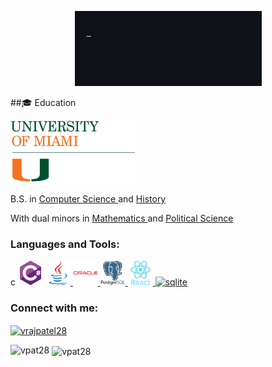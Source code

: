 <p align="center">
    <img src="https://github.com/vpat28/Images/blob/main/ezgif-5-ed6527f6f2.gif">
</p>
##🎓 Education
<p align="left"> 
    <img src="https://github.com/vpat28/Images/blob/main/University_of_Miami_logo.svg.png" alt="android" width="200" height="100"/> 
</p>
B.S. in
<a href="https://bulletin.miami.edu/undergraduate-academic-programs/arts-sciences/computer-science/computer-science-bs-students-arts-sciences/#curriculumtext">
Computer Science
</a> 
and 
<a href="https://bulletin.miami.edu/undergraduate-academic-programs/arts-sciences/history/history-ba/#curriculumtext">
    History
</a>


With dual minors in 
<a href="https://bulletin.miami.edu/undergraduate-academic-programs/arts-sciences/mathematics/mathematics-minor/#curriculumtext">
    Mathematics
</a> 
and 
<a href="https://bulletin.miami.edu/undergraduate-academic-programs/arts-sciences/political-science/political-science-minor/">
    Political Science
</a>







<h3 align="left">Languages and Tools:</h3>
c <img src="https://raw.githubusercontent.com/devicons/devicon/master/icons/csharp/csharp-original.svg" alt="csharp" width="40" height="40"/> </a> <a href="https://www.java.com" target="_blank" rel="noreferrer"> <img src="https://raw.githubusercontent.com/devicons/devicon/master/icons/java/java-original.svg" alt="java" width="40" height="40"/> </a> <a href="https://www.oracle.com/" target="_blank" rel="noreferrer"> <img src="https://raw.githubusercontent.com/devicons/devicon/master/icons/oracle/oracle-original.svg" alt="oracle" width="40" height="40"/> </a> <a href="https://www.postgresql.org" target="_blank" rel="noreferrer"> <img src="https://raw.githubusercontent.com/devicons/devicon/master/icons/postgresql/postgresql-original-wordmark.svg" alt="postgresql" width="40" height="40"/> </a> <a href="https://reactjs.org/" target="_blank" rel="noreferrer"> <img src="https://raw.githubusercontent.com/devicons/devicon/master/icons/react/react-original-wordmark.svg" alt="react" width="40" height="40"/> </a> <a href="https://www.sqlite.org/" target="_blank" rel="noreferrer"> <img src="https://www.vectorlogo.zone/logos/sqlite/sqlite-icon.svg" alt="sqlite" width="40" height="40"/> </a> </p>

<h3 align="left">Connect with me:</h3>
<p align="left">
<a href="https://linkedin.com/in/vrajpatel28" target="blank"><img align="center" src="https://raw.githubusercontent.com/rahuldkjain/github-profile-readme-generator/master/src/images/icons/Social/linked-in-alt.svg" alt="vrajpatel28" height="30" width="40" /></a>
</p>

<p><img align="left" src="https://github-readme-stats.vercel.app/api/top-langs?username=vpat28&show_icons=true&locale=en&layout=compact" alt="vpat28" /></p>

<p>&nbsp;<img align="center" src="https://github-readme-stats.vercel.app/api?username=vpat28&show_icons=true&locale=en" alt="vpat28" /></p>
